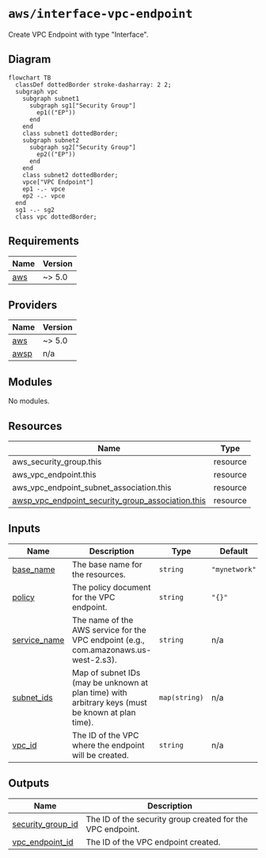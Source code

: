 # `aws/interface-vpc-endpoint`

Create VPC Endpoint with type "Interface".

## Diagram

```mermaid
flowchart TB
  classDef dottedBorder stroke-dasharray: 2 2;
  subgraph vpc
    subgraph subnet1
      subgraph sg1["Security Group"]
        ep1(("EP"))
      end
    end
    class subnet1 dottedBorder;
    subgraph subnet2
      subgraph sg2["Security Group"]
        ep2(("EP"))
      end
    end
    class subnet2 dottedBorder;
    vpce["VPC Endpoint"]
    ep1 -.- vpce
    ep2 -.- vpce
  end
  sg1 -.- sg2
  class vpc dottedBorder;
```

<!-- BEGIN_TF_DOCS -->
## Requirements

| Name | Version |
|------|---------|
| <a name="requirement_aws"></a> [aws](#requirement\_aws) | ~> 5.0 |

## Providers

| Name | Version |
|------|---------|
| <a name="provider_aws"></a> [aws](#provider\_aws) | ~> 5.0 |
| <a name="provider_awsp"></a> [awsp](#provider\_awsp) | n/a |

## Modules

No modules.

## Resources

| Name | Type |
|------|------|
| aws_security_group.this | resource |
| aws_vpc_endpoint.this | resource |
| aws_vpc_endpoint_subnet_association.this | resource |
| [awsp_vpc_endpoint_security_group_association.this](https://registry.terraform.io/providers/hashicorp/awsp/latest/docs/resources/vpc_endpoint_security_group_association) | resource |

## Inputs

| Name | Description | Type | Default | Required |
|------|-------------|------|---------|:--------:|
| <a name="input_base_name"></a> [base\_name](#input\_base\_name) | The base name for the resources. | `string` | `"mynetwork"` | no |
| <a name="input_policy"></a> [policy](#input\_policy) | The policy document for the VPC endpoint. | `string` | `"{}"` | no |
| <a name="input_service_name"></a> [service\_name](#input\_service\_name) | The name of the AWS service for the VPC endpoint (e.g., com.amazonaws.us-west-2.s3). | `string` | n/a | yes |
| <a name="input_subnet_ids"></a> [subnet\_ids](#input\_subnet\_ids) | Map of subnet IDs (may be unknown at plan time) with arbitrary keys (must be known at plan time). | `map(string)` | n/a | yes |
| <a name="input_vpc_id"></a> [vpc\_id](#input\_vpc\_id) | The ID of the VPC where the endpoint will be created. | `string` | n/a | yes |

## Outputs

| Name | Description |
|------|-------------|
| <a name="output_security_group_id"></a> [security\_group\_id](#output\_security\_group\_id) | The ID of the security group created for the VPC endpoint. |
| <a name="output_vpc_endpoint_id"></a> [vpc\_endpoint\_id](#output\_vpc\_endpoint\_id) | The ID of the VPC endpoint created. |
<!-- END_TF_DOCS -->
